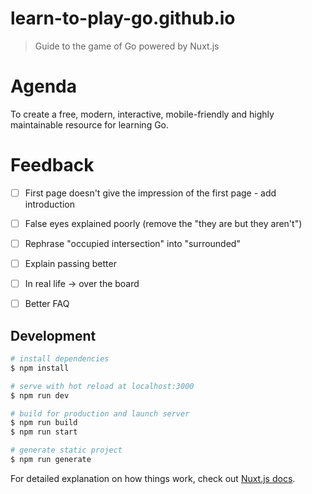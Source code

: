 # learn-to-play-go.github.io

> Guide to the game of Go powered by Nuxt.js

# Agenda

To create a free, modern, interactive, mobile-friendly and highly maintainable resource for learning Go.

# Feedback

- [ ] First page doesn't give the impression of the first page - add introduction

- [ ] False eyes explained poorly (remove the "they are but they aren't")

- [ ] Rephrase "occupied intersection" into "surrounded"

- [ ] Explain passing better

- [ ] In real life -> over the board

- [ ] Better FAQ

## Development

``` bash
# install dependencies
$ npm install

# serve with hot reload at localhost:3000
$ npm run dev

# build for production and launch server
$ npm run build
$ npm run start

# generate static project
$ npm run generate
```

For detailed explanation on how things work, check out [Nuxt.js docs](https://nuxtjs.org).

